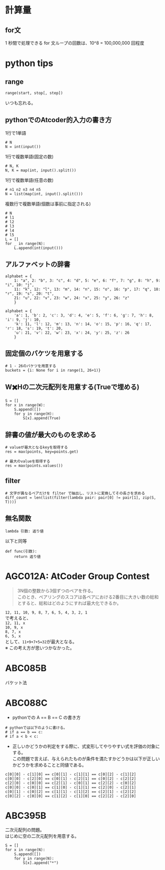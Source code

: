# 計算量
## for文
1 秒間で処理できる for 文ループの回数は、10^8 = 100,000,000 回程度

# python tips
## range
```
range(start, stop[, step])
```
いつも忘れる。

## pythonでのAtcoder的入力の書き方
1行で1単語
```
# N
N = int(input())
```

1行で複数単語(固定の数)
```
# N, K
N, K = map(int, input().split())
```

1行で複数単語(任意の数)
```
# n1 n2 n3 n4 n5
N = list(map(int, input().split())) 
```

複数行で複数単語(個数は事前に指定される)
```
# N
# l1
# l2
# l3
# l4
# l5
L = []
for _ in range(N):
    L.append(int(input()))
```

## アルファベットの辞書
```
alphabet = {
    1: "a", 2: "b", 3: "c", 4: "d", 5: "e", 6: "f", 7: "g", 8: "h", 9: "i", 10: "j", 
    11: "k", 12: "l", 13: "m", 14: "n", 15: "o", 16: "p", 17: "q", 18: "r", 19: "s", 20: "t", 
    21: "u", 22: "v", 23: "w", 24: "x", 25: "y", 26: "z"
    }

alphabet = {
    'a': 1, 'b': 2, 'c': 3, 'd': 4, 'e': 5, 'f': 6, 'g': 7, 'h': 8, 'i': 9, 'j': 10, 
    'k': 11, 'l': 12, 'm': 13, 'n': 14, 'o': 15, 'p': 16, 'q': 17, 'r': 18, 's': 19, 't': 20, 
    'u': 21, 'v': 22, 'w': 23, 'x': 24, 'y': 25, 'z': 26
    }
```

## 固定個のバケツを用意する
```
# 1 - 26のバケツを用意する
buckets = {i: None for i in range(1, 26+1)}
```

## W✖️Hの二次元配列を用意する(Trueで埋める)
```
S = []
for x in range(W):
    S.append([])
    for y in range(H):
        S[x].append(True)
```

## 辞書の値が最大のものを求める
```
# valueが最大となるkeyを取得する
res = max(points, key=points.get)

# 最大のvalueを取得する
res = max(points.values())
```

## filter
```
# 文字が異なるペアだけを filter で抽出し、リストに変換してその長さを求める
diff_count = len(list(filter(lambda pair: pair[0] != pair[1], zip(S, T))))

```

## 無名関数
```
lambda 引数: 返り値
```
以下と同等
```
def func(引数):
    return 返り値
```

# AGC012A: AtCoder Group Contest
> 3N個の整数から3個ずつのペアを作る。  
> このとき、ペアリングのスコアは各ペアにおける2番目に大きい数の総和とすると、総和はどのようにすれば最大化できるか。  

`12, 11, 10, 9, 8, 7, 6, 5, 4, 3, 2, 1`  
で考えると、  
`12, 11, x`  
`10, 9, x`  
`8, 7, x`  
`6, 5, x`  
として、`11+9+7+5=32`が最大となる。  
※ この考え方が思いつかなかった。  

# ABC085B
バケット法  

# ABC088C

 - pythonでの A == B == C の書き方  
```
# pythonでは以下のように書ける。  
# if a == b == c:
# if a < b < c:
```

 - 正しいかどうかの判定をする際に、式変形してやりやすい式を評価の対象にする。  
 この問題で言えば、与えられたものが条件を満たすかどうかは以下が正しいかどうかを求めることと同値である。
 ```
c[0][0] - c[1][0] == c[0][1] - c[1][1] == c[0][2] - c[1][2]
c[0][0] - c[2][0] == c[0][1] - c[2][1] == c[0][2] - c[2][2]
c[2][0] - c[0][0] == c[2][1] - c[0][1] == c[2][2] - c[0][2]
c[0][0] - c[0][1] == c[1][0] - c[1][1] == c[2][0] - c[2][1]
c[0][1] - c[0][2] == c[1][1] - c[1][2] == c[2][1] - c[2][2]
c[0][2] - c[0][0] == c[1][2] - c[1][0] == c[2][2] - c[2][0]
```

# ABC395B
二次元配列の問題。  
はじめに空の二次元配列を用意する。  
```
S = []
for x in range(N):
    S.append([])
    for y in range(N):
        S[x].append("*")
```